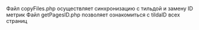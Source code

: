 Файл copyFiles.php осуществляет синхронизацию с тильдой и замену ID метрик
Файл getPagesID.php позволяет ознакомиться с tildaID всех страниц 